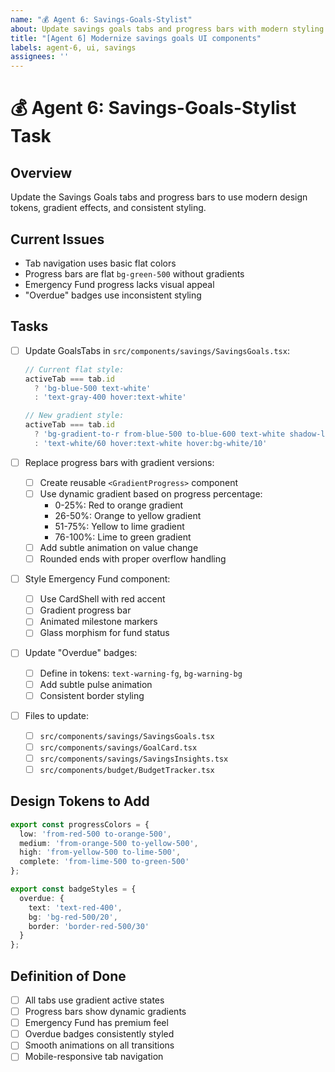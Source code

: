 ```yaml
---
name: "💰 Agent 6: Savings-Goals-Stylist"
about: Update savings goals tabs and progress bars with modern styling
title: "[Agent 6] Modernize savings goals UI components"
labels: agent-6, ui, savings
assignees: ''
---
```


# 💰 Agent 6: Savings-Goals-Stylist Task

## Overview
Update the Savings Goals tabs and progress bars to use modern design tokens, gradient effects, and consistent styling.

## Current Issues
- Tab navigation uses basic flat colors
- Progress bars are flat `bg-green-500` without gradients
- Emergency Fund progress lacks visual appeal
- "Overdue" badges use inconsistent styling

## Tasks
- [ ] Update GoalsTabs in `src/components/savings/SavingsGoals.tsx`:
  ```typescript
  // Current flat style:
  activeTab === tab.id
    ? 'bg-blue-500 text-white'
    : 'text-gray-400 hover:text-white'
  
  // New gradient style:
  activeTab === tab.id
    ? 'bg-gradient-to-r from-blue-500 to-blue-600 text-white shadow-lg shadow-blue-500/25'
    : 'text-white/60 hover:text-white hover:bg-white/10'
  ```

- [ ] Replace progress bars with gradient versions:
  - [ ] Create reusable `<GradientProgress>` component
  - [ ] Use dynamic gradient based on progress percentage:
    - 0-25%: Red to orange gradient
    - 26-50%: Orange to yellow gradient
    - 51-75%: Yellow to lime gradient
    - 76-100%: Lime to green gradient
  - [ ] Add subtle animation on value change
  - [ ] Rounded ends with proper overflow handling

- [ ] Style Emergency Fund component:
  - [ ] Use CardShell with red accent
  - [ ] Gradient progress bar
  - [ ] Animated milestone markers
  - [ ] Glass morphism for fund status

- [ ] Update "Overdue" badges:
  - [ ] Define in tokens: `text-warning-fg`, `bg-warning-bg`
  - [ ] Add subtle pulse animation
  - [ ] Consistent border styling

- [ ] Files to update:
  - [ ] `src/components/savings/SavingsGoals.tsx`
  - [ ] `src/components/savings/GoalCard.tsx`
  - [ ] `src/components/savings/SavingsInsights.tsx`
  - [ ] `src/components/budget/BudgetTracker.tsx`

## Design Tokens to Add
```typescript
export const progressColors = {
  low: 'from-red-500 to-orange-500',
  medium: 'from-orange-500 to-yellow-500',
  high: 'from-yellow-500 to-lime-500',
  complete: 'from-lime-500 to-green-500'
};

export const badgeStyles = {
  overdue: {
    text: 'text-red-400',
    bg: 'bg-red-500/20',
    border: 'border-red-500/30'
  }
};
```

## Definition of Done
- [ ] All tabs use gradient active states
- [ ] Progress bars show dynamic gradients
- [ ] Emergency Fund has premium feel
- [ ] Overdue badges consistently styled
- [ ] Smooth animations on all transitions
- [ ] Mobile-responsive tab navigation 